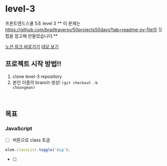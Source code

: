 # level-3

프론트엔드스쿨 5조 level 3
** 이 문제는 https://github.com/bradtraversy/50projects50days?tab=readme-ov-file의 깃헙을 참고해 만들었습니다.**
<br>

[노션 링크 바로가기](https://www.notion.so/Level-3-a66d059b378c468c9d12be7491b250ac)
[데모 보기](https://50projects50days.com/projects/3d-background-boxes/)

## 프로젝트 시작 방법!!
1. clone level-3 repository
2. 본인 이름의 branch 생성! <code>(git checkout -b choongman)</code> 

<br>

## 목표

### JavaScript

- [ ] 버튼으로 class 토글

```js
elem.classList.toggle('big');
```

- [ ]
